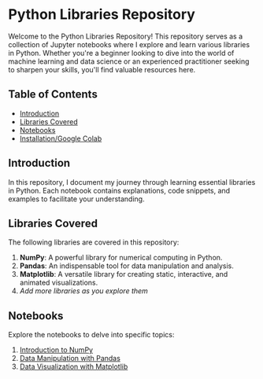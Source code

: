 # Python Libraries Repository

Welcome to the Python Libraries Repository! This repository serves as a collection of Jupyter notebooks where I explore and learn various libraries in Python. Whether you're a beginner looking to dive into the world of machine learning and data science or an experienced practitioner seeking to sharpen your skills, you'll find valuable resources here.

## Table of Contents

- [Introduction](#introduction)
- [Libraries Covered](#libraries-covered)
- [Notebooks](#notebooks)
- [Installation/Google Colab](#installation)

## Introduction

In this repository, I document my journey through learning essential  libraries in Python. Each notebook contains explanations, code snippets, and examples to facilitate your understanding.

## Libraries Covered

The following libraries are covered in this repository:

1. **NumPy**: A powerful library for numerical computing in Python.
2. **Pandas**: An indispensable tool for data manipulation and analysis.
3. **Matplotlib**: A versatile library for creating static, interactive, and animated visualizations.
4. *Add more libraries as you explore them*

## Notebooks

Explore the notebooks to delve into specific topics:

1. [Introduction to NumPy](https://github.com/darshandhnwde/ML-Libraries/blob/main/Numpy.ipynb)
2. [Data Manipulation with Pandas](https://github.com/darshandhnwde/ML-Libraries/blob/main/Pandas.ipynb)
3. [Data Visualization with Matplotlib](https://github.com/darshandhnwde/ML-Libraries/blob/main/Matplotlib.ipynb)
